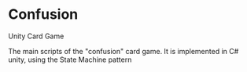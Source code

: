 # Confusion
Unity Card Game

The main scripts of the "confusion" card game. It is implemented in C# unity, using the State Machine pattern
